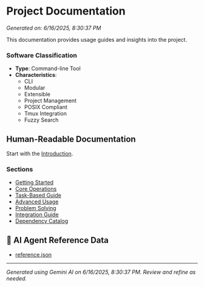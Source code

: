# Project Documentation

*Generated on: 6/16/2025, 8:30:37 PM*

This documentation provides usage guides and insights into the project.

### Software Classification
- **Type**: Command-line Tool
- **Characteristics**: 
    - CLI
    - Modular
    - Extensible
    - Project Management
    - POSIX Compliant
    - Tmux Integration
    - Fuzzy Search

## Human-Readable Documentation

Start with the [Introduction](./usage/introduction.md).

### Sections
- [Getting Started](./usage/getting-started/index.md)
- [Core Operations](./usage/core-operations/index.md)
- [Task-Based Guide](./usage/task-based-guide/index.md)
- [Advanced Usage](./usage/advanced-usage/index.md)
- [Problem Solving](./usage/problem-solving/index.md)
- [Integration Guide](./usage/integration-guide.md)
- [Dependency Catalog](./usage/dependency-catalog.md)

## 🤖 AI Agent Reference Data

- [reference.json](./usage/agent-data/reference.json)



---
*Generated using Gemini AI on 6/16/2025, 8:30:37 PM. Review and refine as needed.*